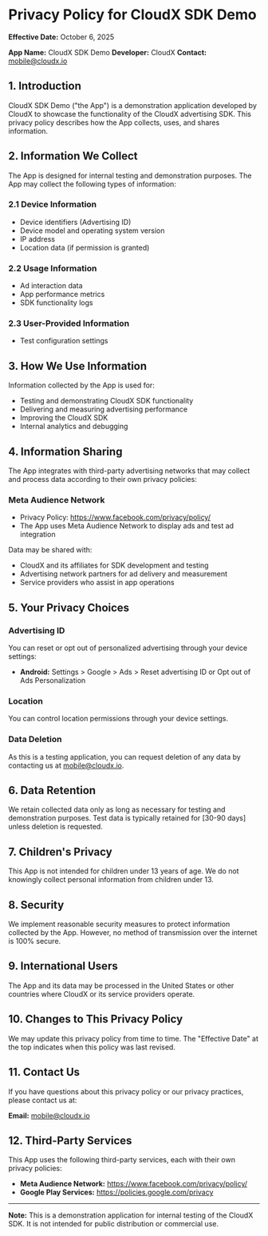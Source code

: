 # Privacy Policy for CloudX SDK Demo

**Effective Date:** October 6, 2025

**App Name:** CloudX SDK Demo
**Developer:** CloudX
**Contact:** mobile@cloudx.io

## 1. Introduction

CloudX SDK Demo ("the App") is a demonstration application developed by CloudX to showcase the functionality of the CloudX advertising SDK. This privacy policy describes how the App collects, uses, and shares information.

## 2. Information We Collect

The App is designed for internal testing and demonstration purposes. The App may collect the following types of information:

### 2.1 Device Information
- Device identifiers (Advertising ID)
- Device model and operating system version
- IP address
- Location data (if permission is granted)

### 2.2 Usage Information
- Ad interaction data
- App performance metrics
- SDK functionality logs

### 2.3 User-Provided Information
- Test configuration settings

## 3. How We Use Information

Information collected by the App is used for:

- Testing and demonstrating CloudX SDK functionality
- Delivering and measuring advertising performance
- Improving the CloudX SDK
- Internal analytics and debugging

## 4. Information Sharing

The App integrates with third-party advertising networks that may collect and process data according to their own privacy policies:

### Meta Audience Network
- Privacy Policy: https://www.facebook.com/privacy/policy/
- The App uses Meta Audience Network to display ads and test ad integration

Data may be shared with:
- CloudX and its affiliates for SDK development and testing
- Advertising network partners for ad delivery and measurement
- Service providers who assist in app operations

## 5. Your Privacy Choices

### Advertising ID
You can reset or opt out of personalized advertising through your device settings:
- **Android:** Settings > Google > Ads > Reset advertising ID or Opt out of Ads Personalization

### Location
You can control location permissions through your device settings.

### Data Deletion
As this is a testing application, you can request deletion of any data by contacting us at mobile@cloudx.io.

## 6. Data Retention

We retain collected data only as long as necessary for testing and demonstration purposes. Test data is typically retained for [30-90 days] unless deletion is requested.

## 7. Children's Privacy

This App is not intended for children under 13 years of age. We do not knowingly collect personal information from children under 13.

## 8. Security

We implement reasonable security measures to protect information collected by the App. However, no method of transmission over the internet is 100% secure.

## 9. International Users

The App and its data may be processed in the United States or other countries where CloudX or its service providers operate.

## 10. Changes to This Privacy Policy

We may update this privacy policy from time to time. The "Effective Date" at the top indicates when this policy was last revised.

## 11. Contact Us

If you have questions about this privacy policy or our privacy practices, please contact us at:

**Email:** mobile@cloudx.io

## 12. Third-Party Services

This App uses the following third-party services, each with their own privacy policies:

- **Meta Audience Network:** https://www.facebook.com/privacy/policy/
- **Google Play Services:** https://policies.google.com/privacy

---

**Note:** This is a demonstration application for internal testing of the CloudX SDK. It is not intended for public distribution or commercial use.
